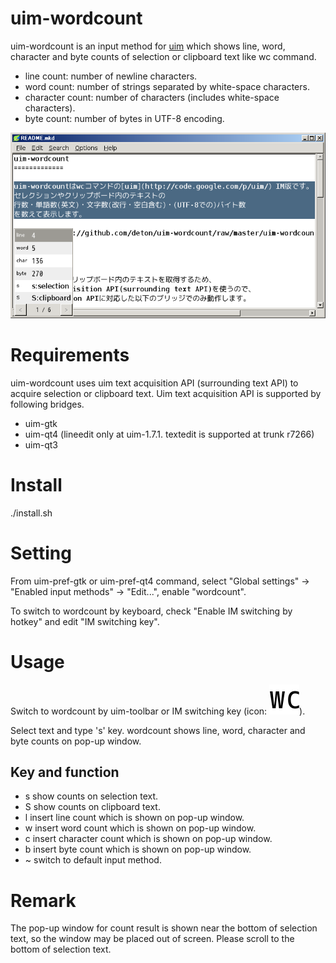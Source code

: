 uim-wordcount
=============

uim-wordcount is an input method for [uim](http://code.google.com/p/uim/)
which shows line, word, character and byte counts of selection or
clipboard text like wc command.

* line count: number of newline characters.
* word count: number of strings separated by white-space characters.
* character count: number of characters (includes white-space characters).
* byte count: number of bytes in UTF-8 encoding.

![Example](https://github.com/deton/uim-wordcount/raw/master/uim-wordcount-capture.png)

Requirements
============

uim-wordcount uses uim text acquisition API (surrounding text API)
to acquire selection or clipboard text.
Uim text acquisition API is supported by following bridges.

  * uim-gtk
  * uim-qt4 (lineedit only at uim-1.7.1. textedit is supported at trunk r7266)
  * uim-qt3

Install
=======

./install.sh

Setting
=======

From uim-pref-gtk or uim-pref-qt4 command,
select "Global settings" -> "Enabled input methods" -> "Edit...",
enable "wordcount".

To switch to wordcount by keyboard,
check "Enable IM switching by hotkey" and edit "IM switching key".

Usage
=====

Switch to wordcount by uim-toolbar or IM switching key
(icon: ![icon](https://github.com/deton/uim-wordcount/raw/master/pixmaps/wordcount.png)).

Select text and type 's' key.
wordcount shows line, word, character and byte counts on pop-up window.

Key and function
----------------

* s  show counts on selection text.
* S  show counts on clipboard text.
* l  insert line count which is shown on pop-up window.
* w  insert word count which is shown on pop-up window.
* c  insert character count which is shown on pop-up window.
* b  insert byte count which is shown on pop-up window.
* ~  switch to default input method.

Remark
======

The pop-up window for count result is shown near the bottom of
selection text, so the window may be placed out of screen.
Please scroll to the bottom of selection text.
